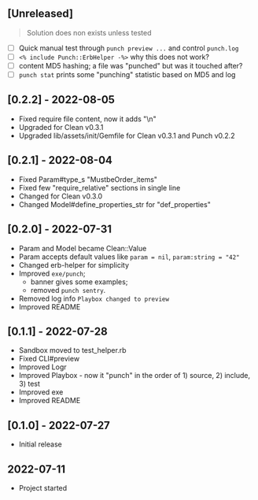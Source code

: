 ## [Unreleased]

> Solution does non exists unless tested


- [ ] Quick manual test through `punch preview ...` and control `punch.log`
- [ ] `<% include Punch::ErbHelper -%>` why this does not work?
- [ ] content MD5 hashing; a file was "punched" but was it touched after?
- [ ] `punch stat` prints some "punching" statistic based on MD5 and log

## [0.2.2] - 2022-08-05

- Fixed require file content, now it adds "\n"
- Upgraded for Clean v0.3.1
- Upgraded lib/assets/init/Gemfile for Clean v0.3.1 and Punch v0.2.2

## [0.2.1] - 2022-08-04

- Fixed Param#type_s "MustbeOrder_items"
- Fixed few "require_relative" sections in single line
- Changed for Clean v0.3.0
- Changed Model#define_properties_str for "def_properties"

## [0.2.0] - 2022-07-31

- Param and Model became Clean::Value
- Param accepts default values like `param = nil`, `param:string = "42"`
- Changed erb-helper for simplicity
- Improved `exe/punch`;
  - banner gives some examples;
  - removed `punch sentry`.
- Removed log info `Playbox changed to preview`
- Improved README

## [0.1.1] - 2022-07-28

- Sandbox moved to test_helper.rb
- Fixed CLI#preview
- Improved Logr
- Improved Playbox - now it "punch" in the order of 1) source, 2) include, 3) test
- Improved exe
- Improved README

## [0.1.0] - 2022-07-27

- Initial release

## 2022-07-11

- Project started
